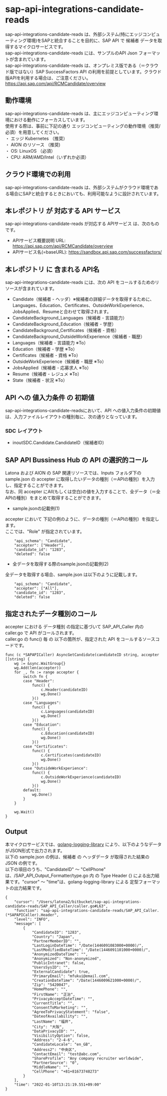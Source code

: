# sap-api-integrations-candidate-reads
sap-api-integrations-candidate-reads は、外部システム(特にエッジコンピューティング環境)をSAPと統合することを目的に、SAP API で 候補者 データを取得するマイクロサービスです。    
sap-api-integrations-candidate-reads には、サンプルのAPI Json フォーマットが含まれています。   
sap-api-integrations-candidate-reads は、オンプレミス版である（＝クラウド版ではない）SAP SuccessFactors API の利用を前提としています。クラウド版APIを利用する場合は、ご注意ください。   
https://api.sap.com/api/RCMCandidate/overview   

## 動作環境  
sap-api-integrations-candidate-reads は、主にエッジコンピューティング環境における動作にフォーカスしています。  
使用する際は、事前に下記の通り エッジコンピューティングの動作環境（推奨/必須）を用意してください。  
・ エッジ Kubernetes （推奨）    
・ AION のリソース （推奨)    
・ OS: LinuxOS （必須）    
・ CPU: ARM/AMD/Intel（いずれか必須）    

## クラウド環境での利用
sap-api-integrations-candidate-reads は、外部システムがクラウド環境である場合にSAPと統合するときにおいても、利用可能なように設計されています。  

## 本レポジトリ が 対応する API サービス
sap-api-integrations-candidate-reads が対応する APIサービス は、次のものです。

* APIサービス概要説明 URL: https://api.sap.com/api/RCMCandidate/overview    
* APIサービス名(=baseURL): https://sandbox.api.sap.com/successfactors/

## 本レポジトリ に 含まれる API名
sap-api-integrations-candidate-reads には、次の API をコールするためのリソースが含まれています。  

* Candidate（候補者 - ヘッダ）※候補者の詳細データを取得するために、Languages、Education、Certificates、OutsideWorkExperience、JobsApplied、Resumeと合わせて取得されます。
* CandidateBackground_Languages（候補者 - 言語能力）
* CandidateBackground_Education（候補者 - 学歴）
* CandidateBackground_Certificates（候補者 - 資格）
* CandidateBackground_OutsideWorkExperience（候補者 - 職歴）
* Languages（候補者 - 言語能力 ※To）
* Education（候補者 - 学歴 ※To）
* Certificates（候補者 - 資格 ※To）
* OutsideWorkExperience（候補者 - 職歴 ※To）
* JobsApplied（候補者 - 応募求人 ※To）
* Resume（候補者 - レジュメ ※To）
* State（候補者 - 状況 ※To）

## API への 値入力条件 の 初期値
sap-api-integrations-candidate-readsにおいて、API への値入力条件の初期値は、入力ファイルレイアウトの種別毎に、次の通りとなっています。  

### SDC レイアウト

* inoutSDC.Candidate.CandidateID（候補者ID）

## SAP API Bussiness Hub の API の選択的コール

Latona および AION の SAP 関連リソースでは、Inputs フォルダ下の sample.json の accepter に取得したいデータの種別（＝APIの種別）を入力し、指定することができます。  
なお、同 accepter にAll(もしくは空白)の値を入力することで、全データ（＝全APIの種別）をまとめて取得することができます。  

* sample.jsonの記載例(1)  

accepter において 下記の例のように、データの種別（＝APIの種別）を指定します。  
ここでは、"Role" が指定されています。    
  
```
	"api_schema": "Candidate",
	"accepter": ["Header"],
	"candidate_id": "1283",
	"deleted": false
```
  
* 全データを取得する際のsample.jsonの記載例(2)  

全データを取得する場合、sample.json は以下のように記載します。  

```
	"api_schema": "Candidate",
	"accepter": ["All"],
	"candidate_id": "1283",
	"deleted": false
```

## 指定されたデータ種別のコール

accepter における データ種別 の指定に基づいて SAP_API_Caller 内の caller.go で API がコールされます。  
caller.go の func() 毎 の 以下の箇所が、指定された API をコールするソースコードです。  

```
func (c *SAPAPICaller) AsyncGetCandidate(candidateID string, accepter []string) {
	wg := &sync.WaitGroup{}
	wg.Add(len(accepter))
	for _, fn := range accepter {
		switch fn {
		case "Header":
			func() {
				c.Header(candidateID)
				wg.Done()
			}()
		case "Languages":
			func() {
				c.Languages(candidateID)
				wg.Done()
			}()
		case "Education":
			func() {
				c.Education(candidateID)
				wg.Done()
			}()
		case "Certificates":
			func() {
				c.Certificates(candidateID)
				wg.Done()
			}()
		case "OutsideWorkExperience":
			func() {
				c.OutsideWorkExperience(candidateID)
				wg.Done()
			}()
		default:
			wg.Done()
		}
	}

	wg.Wait()
}
```
## Output  
本マイクロサービスでは、[golang-logging-library](https://github.com/latonaio/golang-logging-library) により、以下のようなデータがJSON形式で出力されます。  
以下の sample.json の例は、候補者 の ヘッダデータ が取得された結果の JSON の例です。  
以下の項目のうち、"CandidateID" ～ "CellPhone" は、/SAP_API_Output_Formatter/type.go 内 の Type Header {} による出力結果です。"cursor" ～ "time"は、golang-logging-library による 定型フォーマットの出力結果です。  

```
{
	"cursor": "/Users/latona2/bitbucket/sap-api-integrations-candidate-reads/SAP_API_Caller/caller.go#L63",
	"function": "sap-api-integrations-candidate-reads/SAP_API_Caller.(*SAPAPICaller).Header",
	"level": "INFO",
	"message": [
		{
			"CandidateID": "1283",
			"Country": "Japan",
			"PartnerMemberID": "",
			"LastLoginDateTime": "/Date(1446091083000+0000)/",
			"LastModifiedDateTime": "/Date(1446091101000+0000)/",
			"AnonymizedDateTime": "",
			"Anonymized": "Non-anonymized",
			"PublicIntranet": false,
			"UsersSysID": "",
			"ExternalCandidate": true,
			"PrimaryEmail": "mfukui@email.com",
			"CreationDateTime": "/Date(1446009621000+0000)/",
			"Zip": "5420047",
			"HomePhone": "",
			"FirstName": "正治",
			"PrivacyAcceptDateTime": "",
			"CurrentTitle": "",
			"ConsentToMarketing": "",
			"AgreeToPrivacyStatement": "false",
			"DateofAvailability": "",
			"LastName": "福井",
			"City": "大阪",
			"DataPrivacyID": "",
			"VisibilityOption": false,
			"Address": "2-4-6",
			"CandidateLocale": "en_GB",
			"Address2": "中央区",
			"ContactEmail": "test@abc.com",
			"ShareProfile": "Any company recruiter worldwide",
			"PartnerSource": "0",
			"MiddleName": "",
			"CellPhone": "+81+81673748273"
		}
	],
	"time": "2022-01-10T13:21:19.551+09:00"
}
```

